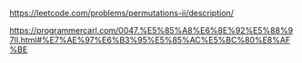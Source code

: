 https://leetcode.com/problems/permutations-ii/description/


https://programmercarl.com/0047.%E5%85%A8%E6%8E%92%E5%88%97II.html#%E7%AE%97%E6%B3%95%E5%85%AC%E5%BC%80%E8%AF%BE


